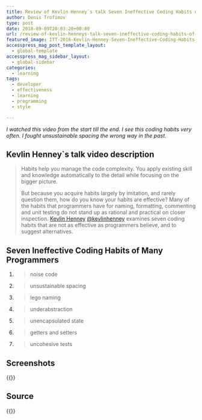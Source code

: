 ```yaml
---
title: Review of Kevlin Henney`s talk Seven Ineffective Coding Habits of Many Programmers
author: Denis Trofimov
type: post
date: 2018-09-09T20:03:20+00:00
url: /review-of-kevlin-henneys-talk-seven-ineffective-coding-habits-of-many-programmers/
featured_image: ITT-2016-Kevlin-Henney-Seven-Ineffective-Coding-Habits-of-Many-Programmers-Code-alignment-1.png
accesspress_mag_post_template_layout:
  - global-template
accesspress_mag_sidebar_layout:
  - global-sidebar
categories:
  - learning
tags:
  - developer
  - effectiveness
  - learning
  - programming
  - style

---
```


_I watched this video from the start till the end._
_I see this coding habits very often._
_I fought unsustainable spacing the wrong way in the past._

<!--more-->

## Kevlin Henney\`s talk video description

> Habits help you manage the code complexity. You apply existing skill and knowledge automatically to the detail while focusing on the bigger picture.
>
> But because you acquire habits largely by imitation, and rarely question them, how do you know your habits are effective? Many of the habits that programmers have for naming, formatting, commenting and unit testing do not stand up as rational and practical on closer inspection. [Kevlin Henney](https://en.wikipedia.org/wiki/Kevlin_Henney) [@kevlinhenney](https://twitter.com/kevlinhenney) examines seven coding habits that are not as effective as programmers believe, and to suggest alternatives.

## Seven Ineffective Coding Habits of Many Programmers

  1. > noise code

  2. > unsustainable spacing

  3. > lego naming

  4. > underabstraction

  5. > unencapsulated state

  6. > getters and setters

  7. > uncohesive tests

## Screenshots

{{<gallery album="2018-09-09-review-of-kevlin-henneys-talk-seven-ineffective-coding-habits-of-many-programmers">}}

## Source

{{<youtube ZsHMHukIlJY>}}
